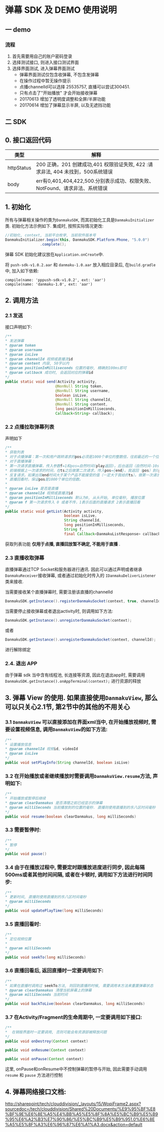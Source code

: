 # 弹幕 SDK 及 DEMO 使用说明

## 一 demo

### 流程
1. 首先需要用自己的账户密码登录
2. 选择测试接口, 则进入接口测试界面
3. 选择界面测试, 进入弹幕界面测试
    * 弹幕界面测试仅包含收弹幕, 不包含发弹幕
    * 在操作过程中暂无操作提示
    * 点播channelId可以选择 25535757, 直播可以尝试300451. 
    * 只有点击了"开始播放" 才会开始接收弹幕
    * 20170613 增加了透明度调整和全屏/半屏功能
    * 20170614 增加了弹幕显示半屏, 以及无遮挡功能

## 二 SDK

## 0. 接口返回代码

类型 | 解释
--- | ---
httpStatus | 200 正确，201 创建成功,401 权限验证失败, 422 :请求非法, 404 未找到，500系统错误
body | err有0,401,404,422,500.分别表示成功、权限失败、NotFound、请求非法、系统错误

## 1. 初始化

所有与弹幕相关操作的类为```DanmakuSDK```, 而其初始化工具是```DanmakuInitializer```类. 初始化方法示例如下. 集成时, 按照实际情况更改:

```JAVA
//初始化, context, 当前平台枚举, 当前软件版本号
DanmakuInitializer.begin(this, DanmakuSDK.Platform.Phone, "5.0.0")
                .complete();
```

弹幕 SDK 初始化建议放在```Application.onCreate```中.

将 ``` push-sdk-v1.0.2.aar ``` 和 ``` danmaku-1.0.aar ``` 放入相应目录后, 在```build.gradle```中, 加入如下依赖:

```
compile(name: 'pppush-sdk-v1.0.2', ext: 'aar')
compile(name: 'danmaku-1.0', ext: 'aar')
```

## 2. 调用方法

### 2.1 发送

接口声明如下:

```JAVA
/**
* 发送弹幕
* @param token
* @param username
* @param isLive
* @param channelId 视频或直播流id
* @param content 内容, 50字以内
* @param positionInMilliseconds 位置的毫秒, 精确到100ms即可
* @param callback 成功时, 会返回对应的弹幕id
*/
public static void send(Activity activity,
                       @NonNull String token,
                       @NonNull String username,
                       boolean isLive,
                       @NonNull String channelId,
                       @NonNull String content,
                       long positionInMilliseconds,
                       Callback<String> callback);
```

### 2.2 点播拉取弹幕列表

声明如下

```JAVA
/**
* 获取列表
* 对于点播弹幕：第一次和用户跳转请求的pos必须是1000个单位的整数倍，往前最近的一个位置。第二次请求按照我给的end作为pos。
* 对于直播弹幕：
* 第一次请求直播弹幕，传入参数f=1和pos=自然时间(play返回)。后台返回（自然时间-10s）到（自然时间）的弹幕，并告诉end和ts=10s。
* 前端根据上一次请求的时间，在ts之后做第二次请求，传入pos={end}。我返回（pos）到(pos+10s)的弹幕，并告诉新的end和ts。
* 反复请求。如果出现end时间大于某个产品不能接受的值（一定大于我给的ts）。做第一次请求逻辑—>第二次—>….
* 直播回看时，保证pos是1000个单位的倍数。
*
* @param isLive 是否是直播
* @param channelId 视频或直播流id
* @param positionInMilliseconds 默认为0, 从头开始, 单位毫秒, 播放位置
* @param f 第一次请求传入 0 或者不传，1表示后面的直播请求 2表示直播回看
*/
public static void getList(Activity activity,
                           boolean isLive, 
                           String channelId, 
                           long positionInMilliseconds, 
                           String f, 
                           final Callback<DanmakuListResponse> callback)
```

获取列表功能 __仅用于点播, 直播回放暂不确定, 不能用于直播__ .

### 2.3 直播收取弹幕
直播弹幕通过TCP Socket和服务器进行通讯. 因此可以通过声明或者继承```DanmakuReceiver```接收弹幕, 或者通过初始化时传入的 ```IDanmakuDeliverListener``` 类来接收.

当需要接收某个直播弹幕时, 需要注册该直播的channelId

```JAVA
DanmakuSDK.getInstance().registerDanmakuSocket(context, true, channelId);
```

当需要停止接收弹幕或者退出activity时, 则调用如下方法:

```JAVA
DanmakuSDK.getInstance().unregisterDanmakuSocket(context);

```

或者
 
```JAVA
DanmakuSDK.getInstance().unregisterDanmakuSocket(context, channelId);
```

进行解除绑定

### 2.4. 退出 APP
由于弹幕 sdk 当中含有线程池, 长连接等资源, 因此在退出app时, 需要调用 ```DanmakuSDK.getInstance().onAppTerminal(context);``` 进行资源的释放

## 3. 弹幕 View 的使用. 如果直接使用```DanmakuView```, __那么可以只关心2.1节, 第2节中的其他的不用关心__

### 3.1 ```DanmakuView``` 可以直接添加在界面xml当中, 在开始播放视频时, 需要设置视频信息, 调用```DanmakuView```的如下方法:

```JAVA
/**
* 设置播放信息
* @param channelId 视频id, videoId
* @param isLive
*/
public void setPlayInfo(String channelId, boolean isLive)
```

### 3.2 在开始播放或者继续播放时需要调用```DanmakuView.resume```方法, 声明如下:

```JAVA
/**
* 开始播放或暂停后继续
* @param clearDanmakus 是否清理之前已经显示的弹幕
* @param milliSeconds 当前播放到的位置的毫秒. 直播则使用直播到的东八区时间毫秒
*/
public void resume(boolean clearDanmakus, long milliSeconds)
```

### 3.3 需要暂停时:

```JAVA
/**
* 暂停
*/
public void pause()
```

### 3.4 由于在播放过程中, 需要定时跟播放进度进行同步, 因此每隔500ms或者其他时间间隔, 或者在卡顿时, 调用如下方法进行时间同步:

```JAVA
/**
* 更新时间, 直播则使用直播到的东八区时间毫秒
* @param milliSeconds
*/
public void updatePlayTime(long milliSeconds) 
```

### 3.5 直播回看时:

```JAVA
/**
* 定位视频位置
*
* @param milliSeconds
*/
public void seekTo(long milliSeconds)
```

### 3.6 直播回看后, 返回直播时一定要调用如下:

```JAVA
/**
* 如果在直播时调用过 seekTo方法, 则回到直播的时候, 需要调用本方法来重置弹幕状态
* @param clearDanmakus 清理当前屏幕上的弹幕
* @param milliSeconds 当前时间
*/
public void backToLive(boolean clearDanmakus, long milliSeconds)
```

### 3.7 在Activity/Fragment的生命周期中, 一定要调用如下接口:

```JAVA
/**
*  在销毁界面时一定要调用, 否则可能会有资源部被释放问题
*/
public void onDestroy(Context context)

public void onResume(Context context)

public void onPause(Context context)
```

这里, onPause和onResume中不控制弹幕的暂停与开始, 因此需要手动调用 ```resume``` 和 ```pause``` 方法进行控制

## 4. 弹幕网络接口文档:

[http://sharepoint/tech/clouddivision/_layouts/15/WopiFrame2.aspx?sourcedoc=/tech/clouddivision/Shared%20Documents/%E9%95%BF%E8%BF%9E%E6%8E%A5%E4%BB%A5%E5%8F%8A%E5%BC%B9%E5%B9%95%E6%A2%B3%E7%90%86/%E5%BC%B9%E5%B9%951.0%E6%8E%A5%E5%8F%A3%E6%96%87%E6%A1%A3.docx&action=default](http://sharepoint/tech/clouddivision/_layouts/15/WopiFrame2.aspx?sourcedoc=/tech/clouddivision/Shared%20Documents/%E9%95%BF%E8%BF%9E%E6%8E%A5%E4%BB%A5%E5%8F%8A%E5%BC%B9%E5%B9%95%E6%A2%B3%E7%90%86/%E5%BC%B9%E5%B9%951.0%E6%8E%A5%E5%8F%A3%E6%96%87%E6%A1%A3.docx&action=default)


